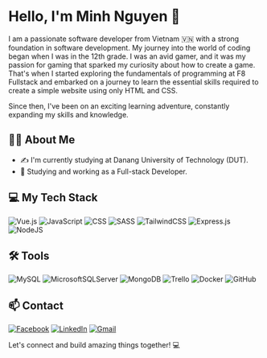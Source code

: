 # Hello, I'm Minh Nguyen 👋

I am a passionate software developer from Vietnam 🇻🇳 with a strong foundation in software development. My journey into the world of coding began when I was in the 12th grade. I was an avid gamer, and it was my passion for gaming that sparked my curiosity about how to create a game. That's when I started exploring the fundamentals of programming at F8 Fullstack and embarked on a journey to learn the essential skills required to create a simple website using only HTML and CSS.

Since then, I've been on an exciting learning adventure, constantly expanding my skills and knowledge.
## 👨‍💻 About Me
- ✍ I'm currently studying at Danang University of Technology (DUT).
- 🌱 Studying and working as a Full-stack Developer.

## 💻 My Tech Stack
![Vue.js](https://img.shields.io/badge/vuejs-%2335495e.svg?style=for-the-badge&logo=vuedotjs&logoColor=%234FC08D) ![JavaScript](https://img.shields.io/badge/javascript-%23323330.svg?style=for-the-badge&logo=javascript&logoColor=%23F7DF1E) ![CSS](https://img.shields.io/badge/CSS-%231572B6.svg?style=for-the-badge&logo=css3&logoColor=white) ![SASS](https://img.shields.io/badge/SASS-hotpink.svg?style=for-the-badge&logo=SASS&logoColor=white) ![TailwindCSS](https://img.shields.io/badge/tailwindcss-%2338B2AC.svg?style=for-the-badge&logo=tailwind-css&logoColor=white) ![Express.js](https://img.shields.io/badge/express.js-%23404d59.svg?style=for-the-badge&logo=express&logoColor=%2361DAFB) ![NodeJS](https://img.shields.io/badge/node.js-6DA55F?style=for-the-badge&logo=node.js&logoColor=white)

## 🛠️ Tools
  ![MySQL](https://img.shields.io/badge/mysql-%2300f.svg?style=for-the-badge&logo=mysql&logoColor=white) ![MicrosoftSQLServer](https://img.shields.io/badge/Microsoft%20SQL%20Sever-CC2927?style=for-the-badge&logo=microsoft%20sql%20server&logoColor=white) ![MongoDB](https://img.shields.io/badge/MongoDB-47A248?style=for-the-badge&logo=mongodb&logoColor=white) ![Trello](https://img.shields.io/badge/Trello-%23026AA7.svg?style=for-the-badge&logo=Trello&logoColor=white) ![Docker](https://img.shields.io/badge/Docker-2496ED?style=for-the-badge&logo=docker&logoColor=white) ![GitHub](https://img.shields.io/badge/GitHub-181717?style=for-the-badge&logo=github&logoColor=white)



## 📫 Contact
[![Facebook](https://img.shields.io/badge/Facebook-%231877F2.svg?logo=Facebook&logoColor=white)](https://facebook.com/https://www.facebook.com/nbm.nguyenbinhminh)  [![LinkedIn](https://img.shields.io/badge/LinkedIn-%230077B5.svg?logo=linkedin&logoColor=white)](https://linkedin.com/in/https://www.linkedin.com/in/nguy%E1%BB%85n-b%C3%ACnh-minh-98a777294/) [![Gmail](https://img.shields.io/badge/Gmail-%23D14836.svg?logo=Gmail&logoColor=white)](mailto:nbinhminh158@gmail.com)

Let's connect and build amazing things together! 💻




